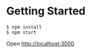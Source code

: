 # Getting Started

```
$ npm install
$ npm start
```

Open [http://localhost:3000](http://localhost:3000)
